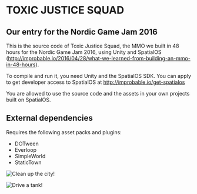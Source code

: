 # TOXIC JUSTICE SQUAD
## Our entry for the Nordic Game Jam 2016

This is the source code of Toxic Justice Squad, the MMO we built in 48 hours for the Nordic Game Jam 2016, using Unity and SpatialOS (http://improbable.io/2016/04/28/what-we-learned-from-building-an-mmo-in-48-hours).

To compile and run it, you need Unity and the SpatialOS SDK. You can apply to get developer access to SpatialOS at http://improbable.io/get-spatialos

You are allowed to use the source code and the assets in your own projects built on SpatialOS.

## External dependencies

Requires the following asset packs and plugins:

 * DOTween
 * Everloop
 * SimpleWorld
 * StaticTown

![Clean up the city!](https://github.com/improbable-public/ToxicJusticeSquad/blob/master/workers/unity/Assets/Resources/CleanUp2.png)

![Drive a tank!](https://github.com/improbable-public/ToxicJusticeSquad/blob/master/workers/unity/Assets/Resources/DriveATank.png)
